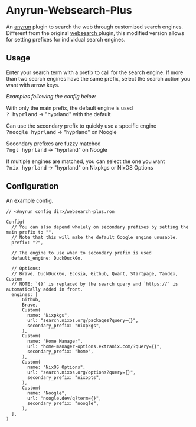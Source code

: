 # Anyrun-Websearch-Plus
An [anyrun](https://github.com/Kirottu/anyrun) plugin to search the web through customized search engines. Different from the original [ websearch ](https://github.com/Kirottu/anyrun/tree/master/plugins/websearch) plugin, this modified version allows for setting prefixes for individual search engines.

## Usage

Enter your search term with a prefix to call for the search engine. If more than two search engines have the same prefix, select the search action you want with arrow keys.

*Examples following the config below.*

With only the main prefix, the default engine is used<br>
<kbd>? hyprland</kbd> → "hyprland" with the default

Can use the secondary prefix to quickly use a specific engine<br>
<kbd>?noogle hyprland</kbd> → "hyprland" on Noogle

Secondary prefixes are fuzzy matched<br>
<kbd>?ngl hyprland</kbd> → "hyprland" on Noogle

If multiple engines are matched, you can select the one you want<br>
<kbd>?nix hyprland</kbd> → "hyprland" on Nixpkgs or NixOS Options

## Configuration

An example config.

```ron
// <Anyrun config dir>/websearch-plus.ron

Config(
  // You can also depend wholely on secondary prefixes by setting the main prefix to "".
  // Note that this will make the default Google engine unusable.
  prefix: "?",

  // The engine to use when to secondary prefix is used
  default_engine: DuckDuckGo,

  // Options:
  // Brave, DuckDuckGo, Ecosia, Github, Qwant, Startpage, Yandex, Custom
  // NOTE: `{}` is replaced by the search query and `https://` is automatically added in front.
  engines: [
      Github,
      Brave,
      Custom(
        name: "Nixpkgs",
        url: "search.nixos.org/packages?query={}",
        secondary_prefix: "nixpkgs",
      ),
      Custom(
        name: "Home Manager",
        url: "home-manager-options.extranix.com/?query={}",
        secondary_prefix: "home",
      ),
      Custom(
        name: "NixOS Options",
        url: "search.nixos.org/options?query={}",
        secondary_prefix: "nixopts",
      ),
      Custom(
        name: "Noogle",
        url: "noogle.dev/q?term={}",
        secondary_prefix: "noogle",
      ),
  ],
)
```

